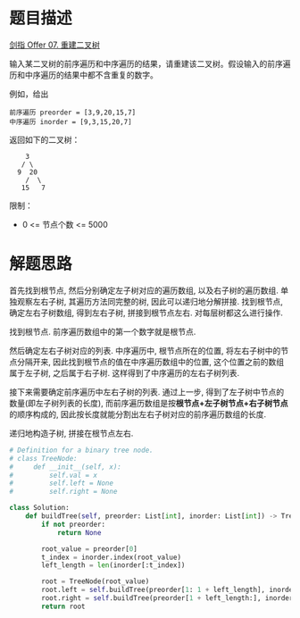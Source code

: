 # 题目描述

[剑指 Offer 07. 重建二叉树](https://leetcode-cn.com/problems/zhong-jian-er-cha-shu-lcof/)

输入某二叉树的前序遍历和中序遍历的结果，请重建该二叉树。假设输入的前序遍历和中序遍历的结果中都不含重复的数字。

例如，给出
```
前序遍历 preorder = [3,9,20,15,7]
中序遍历 inorder = [9,3,15,20,7]
```

返回如下的二叉树：
```
    3
   / \
  9  20
    /  \
   15   7
```

限制：

- 0 <= 节点个数 <= 5000

# 解题思路

首先找到根节点, 然后分别确定左子树对应的遍历数组, 以及右子树的遍历数组. 单独观察左右子树, 其遍历方法同完整的树, 因此可以递归地分解拼接. 找到根节点, 确定左右子树数组, 得到左右子树, 拼接到根节点左右. 对每层树都这么进行操作.

找到根节点. 前序遍历数组中的第一个数字就是根节点.

然后确定左右子树对应的列表. 中序遍历中, 根节点所在的位置, 将左右子树中的节点分隔开来, 因此找到根节点的值在中序遍历数组中的位置, 这个位置之前的数组属于左子树, 之后属于右子树. 这样得到了中序遍历的左右子树列表.

接下来需要确定前序遍历中左右子树的列表. 通过上一步, 得到了左子树中节点的数量(即左子树列表的长度), 而前序遍历数组是按**根节点+左子树节点+右子树节点**的顺序构成的, 因此按长度就能分割出左右子树对应的前序遍历数组的长度.

递归地构造子树, 拼接在根节点左右.

```python
# Definition for a binary tree node.
# class TreeNode:
#     def __init__(self, x):
#         self.val = x
#         self.left = None
#         self.right = None

class Solution:
    def buildTree(self, preorder: List[int], inorder: List[int]) -> TreeNode:
        if not preorder:
            return None

        root_value = preorder[0]
        t_index = inorder.index(root_value)
        left_length = len(inorder[:t_index])

        root = TreeNode(root_value)
        root.left = self.buildTree(preorder[1: 1 + left_length], inorder[:t_index])
        root.right = self.buildTree(preorder[1 + left_length:], inorder[t_index + 1:])
        return root
```
